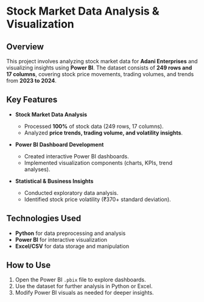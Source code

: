# Stock Market Data Analysis & Visualization

## Overview
This project involves analyzing stock market data for **Adani Enterprises** and visualizing insights using **Power BI**. The dataset consists of **249 rows and 17 columns**, covering stock price movements, trading volumes, and trends from **2023 to 2024**.

## Key Features

- **Stock Market Data Analysis**
  - Processed **100%** of stock data (249 rows, 17 columns).
  - Analyzed **price trends, trading volume, and volatility insights**.

- **Power BI Dashboard Development**
  - Created interactive Power BI dashboards.
  - Implemented visualization components (charts, KPIs, trend analyses).

- **Statistical & Business Insights**
  - Conducted exploratory data analysis.
  - Identified stock price volatility (₹370+ standard deviation).

## Technologies Used
- **Python** for data preprocessing and analysis
- **Power BI** for interactive visualization
- **Excel/CSV** for data storage and manipulation

## How to Use
1. Open the Power BI `.pbix` file to explore dashboards.
2. Use the dataset for further analysis in Python or Excel.
3. Modify Power BI visuals as needed for deeper insights.


